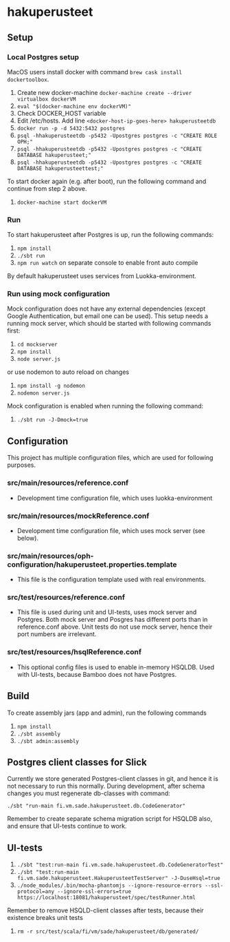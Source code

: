# hakuperusteet

## Setup

### Local Postgres setup

MacOS users install docker with command `brew cask install dockertoolbox`.

1. Create new docker-machine `docker-machine create --driver virtualbox dockerVM`
2. `eval "$(docker-machine env dockerVM)"`
3. Check DOCKER_HOST variable
4. Edit /etc/hosts. Add line `<docker-host-ip-goes-here> hakuperusteetdb`
5. `docker run -p -d 5432:5432 postgres`
6. `psql -hhakuperusteetdb -p5432 -Upostgres postgres -c "CREATE ROLE OPH;"`
7. `psql -hhakuperusteetdb -p5432 -Upostgres postgres -c "CREATE DATABASE hakuperusteet;"`
8. `psql -hhakuperusteetdb -p5432 -Upostgres postgres -c "CREATE DATABASE hakuperusteettest;"`

To start docker again (e.g. after boot), run the following command and continue from step 2 above.

1. `docker-machine start dockerVM`

### Run

To start hakuperusteet after Postgres is up, run the following commands:

1. `npm install`
2. `./sbt run`
3. `npm run watch` on separate console to enable front auto compile

By default hakuperusteet uses services from Luokka-environment.

### Run using mock configuration

Mock configuration does not have any external dependencies (except Google Authentication, but email one can be used).
This setup needs a running mock server, which should be started with following commands first:

1. `cd mockserver`
2. `npm install`
3. `node server.js`

or use nodemon to auto reload on changes

1. `npm install -g nodemon`
2. `nodemon server.js`

Mock configuration is enabled when running the following command:

1. `./sbt run -J-Dmock=true`

## Configuration

This project has multiple configuration files, which are used for following purposes.

### src/main/resources/reference.conf

 - Development time configuration file, which uses luokka-environment

### src/main/resources/mockReference.conf

 - Development time configuration file, which uses mock server (see below).

### src/main/resources/oph-configuration/hakuperusteet.properties.template

 - This file is the configuration template used with real environments.

### src/test/resources/reference.conf

 - This file is used during unit and UI-tests, uses mock server and Postgres. Both mock server and Posgres has different ports
   than in reference.conf above. Unit tests do not use mock server, hence their port numbers are irrelevant.

### src/test/resources/hsqlReference.conf

 - This optional config files is used to enable in-memory HSQLDB. Used with UI-tests, because Bamboo does not have Postgres.

## Build

To create assembly jars (app and admin), run the following commands

1. `npm install`
2. `./sbt assembly`
3. `./sbt admin:assembly`

## Postgres client classes for Slick

Currently we store generated Postgres-client classes in git, and hence it is not necessary to run this normally.
During development, after schema changes you must regenerate db-classes with command:

`./sbt "run-main fi.vm.sade.hakuperusteet.db.CodeGenerator"`

Remember to create separate schema migration script for HSQLDB also, and ensure that UI-tests continue to work.

## UI-tests

1. `./sbt "test:run-main fi.vm.sade.hakuperusteet.db.CodeGeneratorTest"`
2. `./sbt "test:run-main fi.vm.sade.hakuperusteet.HakuperusteetTestServer" -J-DuseHsql=true`
3. `./node_modules/.bin/mocha-phantomjs --ignore-resource-errors --ssl-protocol=any --ignore-ssl-errors=true  https://localhost:18081/hakuperusteet/spec/testRunner.html`

Remember to remove HSQLD-client classes after tests, because their existence breaks unit tests

1. `rm -r src/test/scala/fi/vm/sade/hakuperusteet/db/generated/`
